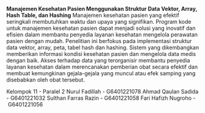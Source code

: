 **Manajemen Kesehatan Pasien Menggunakan Struktur Data Vektor, Array, Hash Table, dan Hashing**
Manajemen kesehatan pasien yang efektif seringkali membutuhkan waktu dan upaya yang signifikan. Program kode untuk manajemen kesehatan pasien dapat menjadi solusi yang inovatif dan efisien dalam membantu penyedia layanan kesehatan mengelola perawatan pasien dengan mudah. Penelitian ini berfokus pada implementasi struktur data vektor, array, peta, tabel hash dan hashing. Sistem yang dikembangkan memberikan informasi kondisi kesehatan pasien dan mengelola data medis dengan baik. Akses terhadap data yang terorganisir membantu penyedia layanan kesehatan dalam merencanakan pemberian obat secara efektif dan membuat kemungkinan gejala-gejala yang muncul atau efek samping yang disebabkan oleh obat tersebut.


Kelompok 11 - Paralel 2
Nurul Fadillah - G6401221078
Ahmad Qaulan Sadida - G6401221032
Sulthan Farras Razin - G6401221058
Fari Hafizh Nugroho - G6401221056
